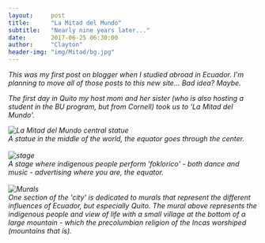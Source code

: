 ```yaml
---
layout:     post
title:      "La Mitad del Mundo"
subtitle:   "Nearly nine years later..."
date:       2017-06-25 06:30:00
author:     "Clayton"
header-img: "img/Mitad/bg.jpg"
---
```

<i>This was my first post on blogger when I studied abroad in Ecuador. I'm planning to move all of those posts to this new site... Bad idea? Maybe.<i/>

<div class="col-lg-8 col-lg-offset-2 col-md-10 col-md-offset-1">
<p>The first day in Quito my host mom and her sister (who is also hosting a student in the BU program, but from Cornell) took us to 'La Mitad del Mundo'.</p>
<image src="{{ site.baseurl }}/img/Mitad/central-statue.jpg" alt="La Mitad del Mundo central statue">
<figcaption>A statue in the middle of the world, the equator goes through the center.</figcaption><br>
<image src="{{ site.baseurl }}/img/Mitad/stage.jpg" alt="stage">
<figcaption>A stage where indigenous people perform 'foklorico' - both dance and music - advertising where you are, the equator.</figcaption><br>
<image src="{{ site.baseurl }}/img/Mitad/mural.jpg" alt="Murals">
<figcaption>One section of the 'city' is dedicated to murals that represent the different influences of Ecuador, but especially Quito. The mural above represents the indigenous people and view of life with a small village at the bottom of a large mountain - which the precolumbian religion of the Incas worshiped (mountains that is).</figcaption><br>
